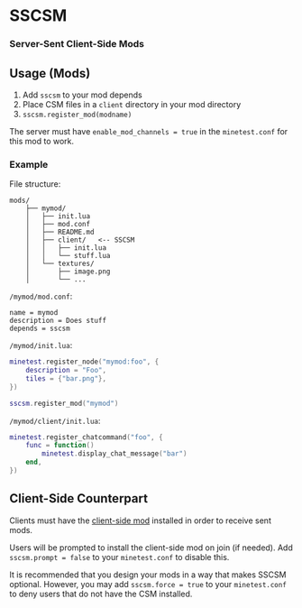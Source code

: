 # SSCSM
### Server-Sent Client-Side Mods

## Usage (Mods)

1. Add `sscsm` to your mod depends 
2. Place CSM files in a `client` directory in your mod directory  
3. `sscsm.register_mod(modname)`
   
The server must have `enable_mod_channels = true` in the `minetest.conf` for this mod to work.  

### Example

File structure:
```
mods/
    ├── mymod/
    │   ├── init.lua
    │   ├── mod.conf
    │   ├── README.md
    │   ├── client/   <-- SSCSM
    │   │   ├── init.lua
    │   │   └── stuff.lua
	│   └── textures/
    │       ├── image.png
    │       └── ...
```

`/mymod/mod.conf`:
```
name = mymod
description = Does stuff
depends = sscsm
```

`/mymod/init.lua`:
```lua
minetest.register_node("mymod:foo", {
	description = "Foo",
	tiles = {"bar.png"},
})

sscsm.register_mod("mymod")
```

`/mymod/client/init.lua`:
```lua
minetest.register_chatcommand("foo", {
	func = function()
		minetest.display_chat_message("bar")
	end,
})
```

## Client-Side Counterpart

Clients must have the [client-side mod](https://github.com/GreenXenith/sscsm_csm) installed in order to receive sent mods.  

Users will be prompted to install the client-side mod on join (if needed). Add `sscsm.prompt = false` to your `minetest.conf` to disable this.  

It is recommended that you design your mods in a way that makes SSCSM optional. However, you may add `sscsm.force = true` to your `minetest.conf` to deny users that do not have the CSM installed.
